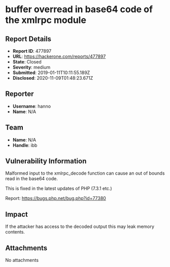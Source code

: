 # buffer overread in base64 code of the xmlrpc module

## Report Details
- **Report ID**: 477897
- **URL**: https://hackerone.com/reports/477897
- **State**: Closed
- **Severity**: medium
- **Submitted**: 2019-01-11T10:11:55.189Z
- **Disclosed**: 2020-11-09T01:48:23.671Z

## Reporter
- **Username**: hanno
- **Name**: N/A

## Team
- **Name**: N/A
- **Handle**: ibb

## Vulnerability Information
Malformed input to the xmlrpc_decode function can cause an out of bounds read in the base64 code.

This is fixed in the latest updates of PHP (7.3.1 etc.)

Report:
https://bugs.php.net/bug.php?id=77380

## Impact

If the attacker has access to the decoded output this may leak memory contents.

## Attachments
No attachments

